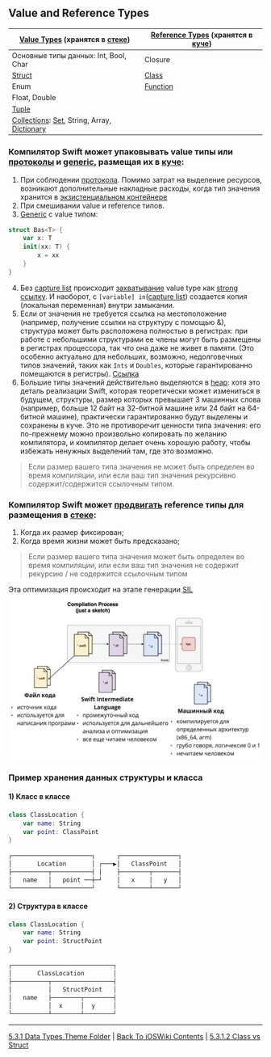 ## Value and Reference Types

|[Value Types](/5%20Swift/5.3%20DataRepresentations/5.3.1%20DataTypes/5.3.1.4%20ValueTypes/) (хранятся в [стеке](/3%20Memory%20and%20Concurrency/3.1%20Memory/3.1.2%20RandomAccessMemory/3.1.2.2%20Stack.md)) | [Reference Types](/5%20Swift/5.3%20DataRepresentations/5.3.1%20DataTypes/5.3.1.3%20ReferenceTypes/) (хранятся в [куче](/3%20Memory%20and%20Concurrency/3.1%20Memory/3.1.2%20RandomAccessMemory/3.1.2.3%20Heap.md))|
|------------|------------|
| Основные типы данных: Int, Bool, Char | Closure |
| [Struct](/5%20Swift/5.3%20DataRepresentations/5.3.1%20DataTypes/5.3.1.4%20ValueTypes/Struct.md) | [Class](/5%20Swift/5.3%20DataRepresentations/5.3.1%20DataTypes/5.3.1.3%20ReferenceTypes/Class/Class.md)|
| Enum | [Function](/2%20ComputerScience/2.2%20Languages/2.2.2%20Paradigm/2.2.2.1%20Declarative/2.2.2.1.1%20FunctionalProgramming(FP).md) |
| Float, Double | |
| [Tuple](/5%20Swift/5.3%20DataRepresentations/5.3.1%20DataTypes/5.3.1.4%20ValueTypes/CollectionsAndTuple/Tuple.md) | |
| [Collections](/5%20Swift/5.3%20DataRepresentations/5.3.1%20DataTypes/5.3.1.4%20ValueTypes/CollectionsAndTuple/Collections.md): [Set](/5%20Swift/5.3%20DataRepresentations/5.2.1%20DataTypes/5.2.1.4%20ValueTypes/CollectionsAndTuple/AssociatedArray.md), String, Array, [Dictionary](/5%20Swift/5.3%20DataRepresentations/5.2.1%20DataTypes/5.2.1.4%20ValueTypes/CollectionsAndTuple/AssociatedArray.md) | |

### Компилятор Swift может упаковывать **value типы** или [протоколы](/Swift/Protocol/Protocol.md) и [generic](/Swift//AbstractMechanism/Generics.md), размещая их в [куче](/3%20Memory%20and%20Concurrency/3.1%20Memory/3.1.1%20RandomAccessMemory/3.1.1.3%20Heap.md):

1) При соблюдении [протокола](/Swift/Protocol/Protocol.md). Помимо затрат на выделение ресурсов, возникают дополнительные накладные расходы, когда тип значения хранится в [экзистенциальном контейнере](/Swift/AbstractMechanism/ExistentialTypes.md)
2) При смешивании value и reference типов.
3) [Generic](/Swift//AbstractMechanism/Generics.md) с value типом:

```swift
struct Bas<T> {
    var x: T
    init(xx: T) {  
        x = xx
    }
}
```

4) Без [capture list](/3%20Memory%20and%20Concurrency/3.1%20Memory/3.1.3%20ReferenceCounting/3.1.3.1%20RefCountIniOS/3.1.3.1.4%20CaptureList/) происходит [захватывание](https://shantaram-kokate-swift.medium.com/capture-list-in-swift-a7d7d1328c84) value type как [strong ссылку](/3%20Memory%20and%20Concurrency/3.1%20Memory/3.1.3%20ReferenceCounting/3.1.3.1%20RefCountIniOS/3.1.3.1.4%20CaptureList/Strong.md). И наоборот, с `[variable] in`([capture list](/3%20Memory%20and%20Concurrency/3.1%20Memory/3.1.3%20ReferenceCounting/3.1.3.1%20RefCountIniOS/3.1.3.1.4%20CaptureList/)) создается копия (локальная переменная) внутри замыкании.
5) Если от значения не требуется ссылка на местоположение (например, получение ссылки на структуру с помощью &), структура может быть расположена полностью в регистрах: при работе с небольшими структурами ее члены могут быть размещены в регистрах процессора, так что она даже не живет в памяти. (Это особенно актуально для небольших, возможно, недолговечных типов значений, таких как `Ints` и `Doubles`, которые гарантированно помещаются в регистры). [Ссылка](https://stackoverflow.com/questions/71071416/stack-and-heap-misunderstanding-in-swift)
6) Большие типы значений действительно выделяются в [heap](/3%20Memory%20and%20Concurrency/3.1%20Memory/3.1.1%20RandomAccessMemory/3.1.1.3%20Heap.md): хотя это деталь реализации Swift, которая теоретически может измениться в будущем, структуры, размер которых превышает 3 машинных слова (например, больше 12 байт на 32-битной машине или 24 байт на 64-битной машине), практически гарантированно будут выделены и сохранены в куче. Это не противоречит ценности типа значения: его по-прежнему можно произвольно копировать по желанию компилятора, и компилятор делает очень хорошую работу, чтобы избежать ненужных выделений там, где это возможно.

> Если размер вашего типа значения не может быть определен во время компиляции, или если ваш тип значения рекурсивно содержит/содержится ссылочным типом.

### Компилятор Swift может [продвигать](https://github.com/apple/swift/blob/62ccf81f7748e3e2c8626354d1ecb3adbd26b063/lib/SILOptimizer/Transforms/StackPromotion.cpp) **reference типы** для размещения в [стеке](/3%20Memory%20and%20Concurrency/3.1%20Memory/3.1.1%20RandomAccessMemory/3.1.1.2%20Stack.md):

1) Когда их размер фиксирован;
2) Когда время жизни может быть предсказано;

> Если размер вашего типа значения может быть определен во время компиляции, или если ваш тип значения не содержит рекурсию / не содержится ссылочным типом

Эта оптимизация происходит на этапе генерации [SIL](/Swift/Swift.md)

![TypesOfFiles](https://github.com/eldaroid/pictures/blob/master/iOSWiki/ComputerScience/TypesOfFiles.jpg?raw=true)


### Пример хранения данных структуры и класса

#### 1) Класс в классе

```swift
class ClassLocation {
    var name: String
    var point: ClassPoint
}
```

    ┌──────────────────────┐      ┌────────────────┐
    │       Location       │ ┌───▶│   ClassPoint   │
    ├──────────┬───────────┤ │    ├────────┬───────┤
    │   name   │   point ──┼─┘    │   x    │   y   │
    └──────────┴───────────┘      └────────┴───────┘

#### 2) Структура в классе 

```swift
class ClassLocation {
    var name: String
    var point: StructPoint
}
```

    ┌────────────────────────────┐
    │       ClassLocation        │
    ├──────────┬─────────────────┤
    │          │   StructPoint   │
    │   name   ├────────┬────────┤
    │          │  x     │  y     │
    └──────────┴────────┴────────┘

---

[5.3.1 Data Types Theme Folder](../5.3.1%20DataTypes/) | [Back To iOSWiki Contents](https://github.com/eldaroid/iOSWiki) | [5.3.1.2 Class vs Struct](./5.3.1.2%20ClassvsStruct.md)
